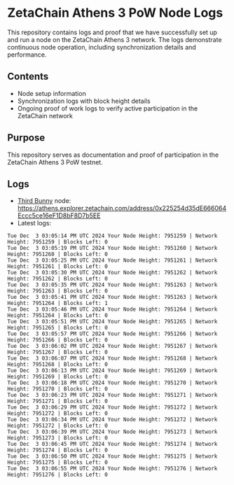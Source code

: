 # ZetaChain Athens 3 PoW Node Logs
This repository contains logs and proof that we have successfully set up and run a node on the ZetaChain Athens 3 network. The logs demonstrate continuous node operation, including synchronization details and performance.

## Contents
- Node setup information
- Synchronization logs with block height details
- Ongoing proof of work logs to verify active participation in the ZetaChain network

## Purpose
This repository serves as documentation and proof of participation in the ZetaChain Athens 3 PoW testnet.

## Logs

- [Third Bunny](https://thirdbunny.xyz/) node: https://athens.explorer.zetachain.com/address/0x225254d35dE666064Eccc5ce16eF1D8bF8D7b5EE
- Latest logs:
```
Tue Dec  3 03:05:14 PM UTC 2024 Your Node Height: 7951259 | Network Height: 7951259 | Blocks Left: 0
Tue Dec  3 03:05:19 PM UTC 2024 Your Node Height: 7951260 | Network Height: 7951260 | Blocks Left: 0
Tue Dec  3 03:05:25 PM UTC 2024 Your Node Height: 7951261 | Network Height: 7951261 | Blocks Left: 0
Tue Dec  3 03:05:30 PM UTC 2024 Your Node Height: 7951262 | Network Height: 7951262 | Blocks Left: 0
Tue Dec  3 03:05:35 PM UTC 2024 Your Node Height: 7951263 | Network Height: 7951263 | Blocks Left: 0
Tue Dec  3 03:05:41 PM UTC 2024 Your Node Height: 7951263 | Network Height: 7951264 | Blocks Left: 1
Tue Dec  3 03:05:46 PM UTC 2024 Your Node Height: 7951264 | Network Height: 7951264 | Blocks Left: 0
Tue Dec  3 03:05:51 PM UTC 2024 Your Node Height: 7951265 | Network Height: 7951265 | Blocks Left: 0
Tue Dec  3 03:05:57 PM UTC 2024 Your Node Height: 7951266 | Network Height: 7951266 | Blocks Left: 0
Tue Dec  3 03:06:02 PM UTC 2024 Your Node Height: 7951267 | Network Height: 7951267 | Blocks Left: 0
Tue Dec  3 03:06:07 PM UTC 2024 Your Node Height: 7951268 | Network Height: 7951268 | Blocks Left: 0
Tue Dec  3 03:06:13 PM UTC 2024 Your Node Height: 7951269 | Network Height: 7951269 | Blocks Left: 0
Tue Dec  3 03:06:18 PM UTC 2024 Your Node Height: 7951270 | Network Height: 7951270 | Blocks Left: 0
Tue Dec  3 03:06:23 PM UTC 2024 Your Node Height: 7951271 | Network Height: 7951271 | Blocks Left: 0
Tue Dec  3 03:06:29 PM UTC 2024 Your Node Height: 7951272 | Network Height: 7951272 | Blocks Left: 0
Tue Dec  3 03:06:34 PM UTC 2024 Your Node Height: 7951272 | Network Height: 7951272 | Blocks Left: 0
Tue Dec  3 03:06:39 PM UTC 2024 Your Node Height: 7951273 | Network Height: 7951273 | Blocks Left: 0
Tue Dec  3 03:06:45 PM UTC 2024 Your Node Height: 7951274 | Network Height: 7951274 | Blocks Left: 0
Tue Dec  3 03:06:50 PM UTC 2024 Your Node Height: 7951275 | Network Height: 7951275 | Blocks Left: 0
Tue Dec  3 03:06:55 PM UTC 2024 Your Node Height: 7951276 | Network Height: 7951276 | Blocks Left: 0
```
